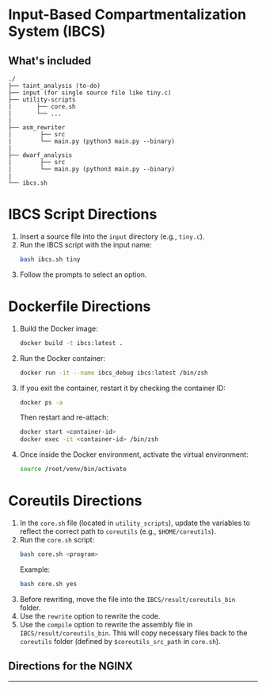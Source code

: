 # Input-Based Compartmentalization System (IBCS)

## What's included

```
./
├── taint_analysis (to-do)
├── input (for single source file like tiny.c)
├── utility-scripts
|       ├── core.sh
|       └── ...
|
├── asm_rewriter
|        ├── src 
|        └── main.py (python3 main.py --binary)
|
├── dwarf_analysis
|        ├── src 
|        └── main.py (python3 main.py --binary)
|
└── ibcs.sh
```


# IBCS Script Directions
1. Insert a source file into the `input` directory (e.g., `tiny.c`).
2. Run the IBCS script with the input name:
   ```bash
   bash ibcs.sh tiny
   ```
3. Follow the prompts to select an option.

# Dockerfile Directions
1. Build the Docker image:
   ```bash
   docker build -t ibcs:latest .
   ```
2. Run the Docker container:
   ```bash
   docker run -it --name ibcs_debug ibcs:latest /bin/zsh
   ```
3. If you exit the container, restart it by checking the container ID:
   ```bash
   docker ps -a
   ```
   Then restart and re-attach:
   ```bash
   docker start <container-id>
   docker exec -it <container-id> /bin/zsh
   ```
4. Once inside the Docker environment, activate the virtual environment:
   ```bash
   source /root/venv/bin/activate
   ```


# Coreutils Directions
1. In the `core.sh` file (located in `utility_scripts`), update the variables to reflect the correct path to `coreutils` (e.g., `$HOME/coreutils`).
2. Run the `core.sh` script:
   ```bash
   bash core.sh <program>
   ```
   Example:
   ```bash
   bash core.sh yes
   ```
3. Before rewriting, move the file into the `IBCS/result/coreutils_bin` folder.
4. Use the `rewrite` option to rewrite the code.
5. Use the `compile` option to rewrite the assembly file in `IBCS/result/coreutils_bin`. This will copy necessary files back to the `coreutils` folder (defined by `$coreutils_src_path` in `core.sh`).

## Directions for the NGINX

---
